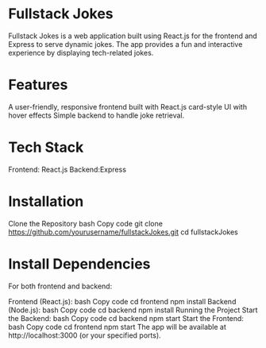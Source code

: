 # Fullstack Jokes
Fullstack Jokes is a web application built using React.js for the frontend and Express to serve dynamic jokes. The app provides a fun and interactive experience by displaying tech-related jokes.

# Features
A user-friendly, responsive frontend built with React.js
 card-style UI with hover effects
Simple backend to handle joke retrieval.
# Tech Stack
Frontend: React.js
Backend:Express

# Installation
Clone the Repository
bash
Copy code
git clone https://github.com/yourusername/fullstackJokes.git
cd fullstackJokes
# Install Dependencies
For both frontend and backend:

Frontend (React.js):
bash
Copy code
cd frontend
npm install
Backend (Node.js):
bash
Copy code
cd backend
npm install
Running the Project
Start the Backend:
bash
Copy code
cd backend
npm start
Start the Frontend:
bash
Copy code
cd frontend
npm start
The app will be available at http://localhost:3000 (or your specified ports).
